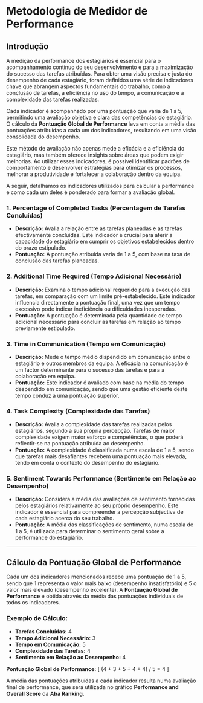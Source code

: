 # **Metodologia de Medidor de Performance**

## **Introdução**

A medição da performance dos estagiários é essencial para o acompanhamento contínuo do seu desenvolvimento e para a maximização do sucesso das tarefas atribuídas. Para obter uma visão precisa e justa do desempenho de cada estagiário, foram definidos uma série de indicadores chave que abrangem aspectos fundamentais do trabalho, como a conclusão de tarefas, a eficiência no uso do tempo, a comunicação e a complexidade das tarefas realizadas.

Cada indicador é acompanhado por uma pontuação que varia de 1 a 5, permitindo uma avaliação objetiva e clara das competências do estagiário. O cálculo da **Pontuação Global de Performance** leva em conta a média das pontuações atribuídas a cada um dos indicadores, resultando em uma visão consolidada do desempenho.

Este método de avaliação não apenas mede a eficácia e a eficiência do estagiário, mas também oferece insights sobre áreas que podem exigir melhorias. Ao utilizar esses indicadores, é possível identificar padrões de comportamento e desenvolver estratégias para otimizar os processos, melhorar a produtividade e fortalecer a colaboração dentro da equipa.

A seguir, detalhamos os indicadores utilizados para calcular a performance e como cada um deles é ponderado para formar a avaliação global.

### 1. **Percentage of Completed Tasks (Percentagem de Tarefas Concluídas)**
- **Descrição:** Avalia a relação entre as tarefas planeadas e as tarefas efectivamente concluídas. Este indicador é crucial para aferir a capacidade do estagiário em cumprir os objetivos estabelecidos dentro do prazo estipulado.
- **Pontuação:** A pontuação atribuída varia de 1 a 5, com base na taxa de conclusão das tarefas planeadas.

### 2. **Additional Time Required (Tempo Adicional Necessário)**
- **Descrição:** Examina o tempo adicional requerido para a execução das tarefas, em comparação com um limite pré-estabelecido. Este indicador influencia directamente a pontuação final, uma vez que um tempo excessivo pode indicar ineficiência ou dificuldades inesperadas.
- **Pontuação:** A pontuação é determinada pela quantidade de tempo adicional necessário para concluir as tarefas em relação ao tempo previamente estipulado.

### 3. **Time in Communication (Tempo em Comunicação)**
- **Descrição:** Mede o tempo médio dispendido em comunicação entre o estagiário e outros membros da equipa. A eficácia na comunicação é um factor determinante para o sucesso das tarefas e para a colaboração em equipa.
- **Pontuação:** Este indicador é avaliado com base na média do tempo despendido em comunicação, sendo que uma gestão eficiente deste tempo conduz a uma pontuação superior.

### 4. **Task Complexity (Complexidade das Tarefas)**
- **Descrição:** Avalia a complexidade das tarefas realizadas pelos estagiários, segundo a sua própria percepção. Tarefas de maior complexidade exigem maior esforço e competências, o que poderá reflectir-se na pontuação atribuída ao desempenho.
- **Pontuação:** A complexidade é classificada numa escala de 1 a 5, sendo que tarefas mais desafiantes recebem uma pontuação mais elevada, tendo em conta o contexto do desempenho do estagiário.

### 5. **Sentiment Towards Performance (Sentimento em Relação ao Desempenho)**
- **Descrição:** Considera a média das avaliações de sentimento fornecidas pelos estagiários relativamente ao seu próprio desempenho. Este indicador é essencial para compreender a percepção subjectiva de cada estagiário acerca do seu trabalho.
- **Pontuação:** A média das classificações de sentimento, numa escala de 1 a 5, é utilizada para determinar o sentimento geral sobre a performance do estagiário.

---

## Cálculo da Pontuação Global de Performance

Cada um dos indicadores mencionados recebe uma pontuação de 1 a 5, sendo que 1 representa o valor mais baixo (desempenho insatisfatório) e 5 o valor mais elevado (desempenho excelente). A **Pontuação Global de Performance** é obtida através da média das pontuações individuais de todos os indicadores.

### Exemplo de Cálculo:
- **Tarefas Concluídas:** 4
- **Tempo Adicional Necessário:** 3
- **Tempo em Comunicação:** 5
- **Complexidade das Tarefas:** 4
- **Sentimento em Relação ao Desempenho:** 4

**Pontuação Global de Performance:**
\[
(4 + 3 + 5 + 4 + 4) / 5 = 4
\]

A média das pontuações atribuídas a cada indicador resulta numa avaliação final de performance, que será utilizada no gráfico **Performance and Overall Score** da **Aba Ranking**.